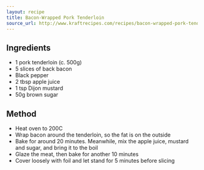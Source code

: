 ```yaml
---
layout: recipe
title: Bacon-Wrapped Pork Tenderloin
source_url: http://www.kraftrecipes.com/recipes/bacon-wrapped-pork-tenderloin-128149.aspx
---
```


## Ingredients

* 1 pork tenderloin (c. 500g)
* 5 slices of back bacon
* Black pepper
* 2 tbsp apple juice
* 1 tsp Dijon mustard
* 50g brown sugar

## Method

* Heat oven to 200C
* Wrap bacon around the tenderloin, so the fat is on the outside
* Bake for around 20 minutes. Meanwhile, mix the apple juice, mustard and sugar, and bring it to the boil
* Glaze the meat, then bake for another 10 minutes
* Cover loosely with foil and let stand for 5 minutes before slicing
